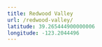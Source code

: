 ```yaml
---
title: Redwood Valley
url: /redwood-valley/
latitude: 39.265444900000006
longitude: -123.2044496
---
```

